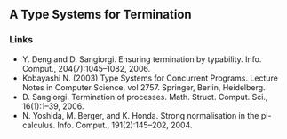 ## A Type Systems for Termination

### Links
  - Y. Deng and D. Sangiorgi. Ensuring termination by typability. Info. Comput., 204(7):1045–1082, 2006.
  - Kobayashi N. (2003) Type Systems for Concurrent Programs. Lecture Notes in Computer Science, vol 2757. Springer, Berlin, Heidelberg.
  - D. Sangiorgi. Termination of processes. Math. Struct. Comput. Sci., 16(1):1–39, 2006.
  - N. Yoshida, M. Berger, and K. Honda. Strong normalisation in the pi-calculus. Info. Comput., 191(2):145–202, 2004. 
